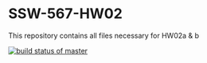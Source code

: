 # SSW-567-HW02
This repository contains all files necessary for HW02a &amp; b

[![build status of master](https://travis-ci.org/kevferreras/SSW-567-HW02.svg?branch=main)](https://travis-ci.org/kevferreras/SSW-567-HW02)
